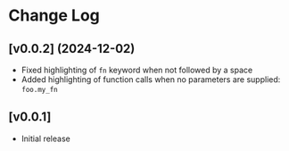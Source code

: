 # Change Log

## [v0.0.2] (2024-12-02)

- Fixed highlighting of `fn` keyword when not followed by a space
- Added highlighting of function calls when no parameters are supplied: `foo.my_fn`

## [v0.0.1]

- Initial release
